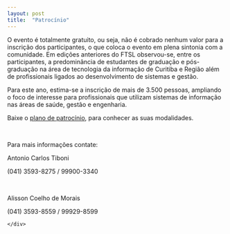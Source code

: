 ```yaml
---
layout: post
title:  "Patrocínio"
---
```

<section class="panel grey lighten-5" >
  <div class="container valign-wrapper">
    <div class="row">
O evento é totalmente gratuito, ou seja, não é cobrado nenhum valor para a inscrição dos participantes, o que coloca o evento em plena sintonia com a comunidade. Em edições anteriores do FTSL observou-se, entre os participantes, a predominância de estudantes de graduação e pós-graduação na área de tecnologia da informação de Curitiba e Região além de profissionais ligados ao desenvolvimento de sistemas e gestão.

Para este ano, estima-se a inscrição de mais de 3.500 pessoas, ampliando o foco de interesse para profissionais que utilizam sistemas de informação nas áreas de saúde, gestão e engenharia.

Baixe o [plano de patrocínio](http://ftsl.org.br/projeto-patrocinio-ftsl-2017.pdf), para conhecer as suas modalidades.

&nbsp;

Para mais informações contate: 

 Antonio Carlos Tiboni 
  
  (041) 3593-8275 / 99900-3340 

&nbsp;

  Alisson Coelho de Morais 
  
  (041) 3593-8559 / 99929-8599 

    </div>
  </div>
</section>